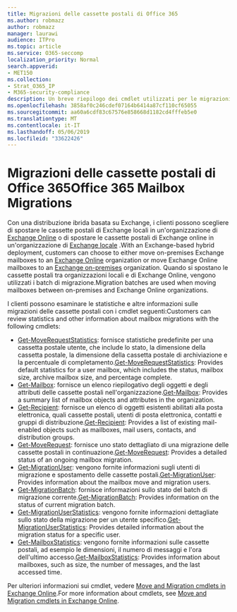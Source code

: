 ```yaml
---
title: Migrazioni delle cassette postali di Office 365
ms.author: robmazz
author: robmazz
manager: laurawi
audience: ITPro
ms.topic: article
ms.service: O365-seccomp
localization_priority: Normal
search.appverid:
- MET150
ms.collection:
- Strat_O365_IP
- M365-security-compliance
description: Un breve riepilogo dei cmdlet utilizzati per le migrazioni delle cassette postali di Office 365.
ms.openlocfilehash: 3858af0c246cdef07164b6414a87cf110cf65055
ms.sourcegitcommit: aa60a6cdf83c67576e858668d1182cd4fffeb5e0
ms.translationtype: MT
ms.contentlocale: it-IT
ms.lasthandoff: 05/06/2019
ms.locfileid: "33622426"
---
```

# <a name="office-365-mailbox-migrations"></a><span data-ttu-id="7a3c8-103">Migrazioni delle cassette postali di Office 365</span><span class="sxs-lookup"><span data-stu-id="7a3c8-103">Office 365 Mailbox Migrations</span></span>
<span data-ttu-id="7a3c8-104">Con una distribuzione ibrida basata su Exchange, i clienti possono scegliere di spostare le cassette postali di Exchange locali in un'organizzazione di [Exchange Online](https://docs.microsoft.com/Exchange/exchange-online) o di spostare le cassette postali di Exchange online in un'organizzazione di [Exchange locale](https://docs.microsoft.com/Exchange/exchange-server) .</span><span class="sxs-lookup"><span data-stu-id="7a3c8-104">With an Exchange-based hybrid deployment, customers can choose to either move on-premises Exchange mailboxes to an [Exchange Online](https://docs.microsoft.com/Exchange/exchange-online) organization or move Exchange Online mailboxes to an [Exchange on-premises](https://docs.microsoft.com/Exchange/exchange-server) organization.</span></span> <span data-ttu-id="7a3c8-105">Quando si spostano le cassette postali tra organizzazioni locali e di Exchange Online, vengono utilizzati i batch di migrazione.</span><span class="sxs-lookup"><span data-stu-id="7a3c8-105">Migration batches are used when moving mailboxes between on-premises and Exchange Online organizations.</span></span>

<span data-ttu-id="7a3c8-106">I clienti possono esaminare le statistiche e altre informazioni sulle migrazioni delle cassette postali con i cmdlet seguenti:</span><span class="sxs-lookup"><span data-stu-id="7a3c8-106">Customers can review statistics and other information about mailbox migrations with the following cmdlets:</span></span>

- <span data-ttu-id="7a3c8-107">[Get-MoveRequestStatistics](https://docs.microsoft.com/powershell/module/exchange/move-and-migration/Get-MoveRequestStatistics?view=exchange-ps): fornisce statistiche predefinite per una cassetta postale utente, che include lo stato, la dimensione della cassetta postale, la dimensione della cassetta postale di archiviazione e la percentuale di completamento.</span><span class="sxs-lookup"><span data-stu-id="7a3c8-107">[Get-MoveRequestStatistics](https://docs.microsoft.com/powershell/module/exchange/move-and-migration/Get-MoveRequestStatistics?view=exchange-ps): Provides default statistics for a user mailbox, which includes the status, mailbox size, archive mailbox size, and percentage complete.</span></span>
- <span data-ttu-id="7a3c8-108">[Get-Mailbox](https://docs.microsoft.com/powershell/module/exchange/mailboxes/Get-Mailbox?view=exchange-ps
): fornisce un elenco riepilogativo degli oggetti e degli attributi delle cassette postali nell'organizzazione.</span><span class="sxs-lookup"><span data-stu-id="7a3c8-108">[Get-Mailbox](https://docs.microsoft.com/powershell/module/exchange/mailboxes/Get-Mailbox?view=exchange-ps
): Provides a summary list of mailbox objects and attributes in the organization.</span></span>
- <span data-ttu-id="7a3c8-109">[Get-Recipient](https://docs.microsoft.com/powershell/module/exchange/users-and-groups/Get-Recipient?view=exchange-ps): fornisce un elenco di oggetti esistenti abilitati alla posta elettronica, quali cassette postali, utenti di posta elettronica, contatti e gruppi di distribuzione.</span><span class="sxs-lookup"><span data-stu-id="7a3c8-109">[Get-Recipient](https://docs.microsoft.com/powershell/module/exchange/users-and-groups/Get-Recipient?view=exchange-ps): Provides a list of existing mail-enabled objects such as mailboxes, mail users, contacts, and distribution groups.</span></span>
- <span data-ttu-id="7a3c8-110">[Get-MoveRequest](https://docs.microsoft.com/powershell/module/exchange/move-and-migration/Get-MoveRequest?view=exchange-ps): fornisce uno stato dettagliato di una migrazione delle cassette postali in continuazione.</span><span class="sxs-lookup"><span data-stu-id="7a3c8-110">[Get-MoveRequest](https://docs.microsoft.com/powershell/module/exchange/move-and-migration/Get-MoveRequest?view=exchange-ps): Provides a detailed status of an ongoing mailbox migration.</span></span>
- <span data-ttu-id="7a3c8-111">[Get-MigrationUser](https://docs.microsoft.com/powershell/module/exchange/move-and-migration/Get-MigrationUser?view=exchange-ps): vengono fornite informazioni sugli utenti di migrazione e spostamento delle cassette postali.</span><span class="sxs-lookup"><span data-stu-id="7a3c8-111">[Get-MigrationUser](https://docs.microsoft.com/powershell/module/exchange/move-and-migration/Get-MigrationUser?view=exchange-ps): Provides information about the mailbox move and migration users.</span></span>
- <span data-ttu-id="7a3c8-112">[Get-MigrationBatch](https://docs.microsoft.com/powershell/module/exchange/move-and-migration/Get-MigrationBatch?view=exchange-ps): fornisce informazioni sullo stato del batch di migrazione corrente.</span><span class="sxs-lookup"><span data-stu-id="7a3c8-112">[Get-MigrationBatch](https://docs.microsoft.com/powershell/module/exchange/move-and-migration/Get-MigrationBatch?view=exchange-ps): Provides information on the status of current migration batch.</span></span>
- <span data-ttu-id="7a3c8-113">[Get-MigrationUserStatistics](https://docs.microsoft.com/powershell/module/exchange/move-and-migration/Get-MigrationUserStatistics?view=exchange-ps): vengono fornite informazioni dettagliate sullo stato della migrazione per un utente specifico.</span><span class="sxs-lookup"><span data-stu-id="7a3c8-113">[Get-MigrationUserStatistics](https://docs.microsoft.com/powershell/module/exchange/move-and-migration/Get-MigrationUserStatistics?view=exchange-ps): Provides detailed information about the migration status for a specific user.</span></span>
- <span data-ttu-id="7a3c8-114">[Get-MailboxStatistics](https://docs.microsoft.com/powershell/module/exchange/mailboxes/Get-MailboxStatistics?view=exchange-ps): vengono fornite informazioni sulle cassette postali, ad esempio le dimensioni, il numero di messaggi e l'ora dell'ultimo accesso.</span><span class="sxs-lookup"><span data-stu-id="7a3c8-114">[Get-MailboxStatistics](https://docs.microsoft.com/powershell/module/exchange/mailboxes/Get-MailboxStatistics?view=exchange-ps): Provides information about mailboxes, such as size, the number of messages, and the last accessed time.</span></span>

<span data-ttu-id="7a3c8-115">Per ulteriori informazioni sui cmdlet, vedere [Move and Migration cmdlets in Exchange Online](https://docs.microsoft.com/powershell/exchange/exchange-online/exchange-online-powershell?view=exchange-ps).</span><span class="sxs-lookup"><span data-stu-id="7a3c8-115">For more information about cmdlets, see [Move and Migration cmdlets in Exchange Online](https://docs.microsoft.com/powershell/exchange/exchange-online/exchange-online-powershell?view=exchange-ps).</span></span>
